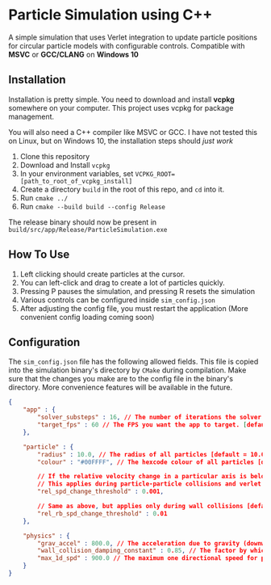 # Particle Simulation using C++

A simple simulation that uses Verlet integration to update particle positions for circular particle models with configurable controls. Compatible with **MSVC** or **GCC/CLANG** on **Windows 10**

## Installation

Installation is pretty simple. You need to download and install **vcpkg** somewhere on your computer. This project uses vcpkg for package management.

You will also need a C++ compiler like MSVC or GCC. I have not tested this on Linux, but on Windows 10, the installation steps should *just work*

1. Clone this repository
2. Download and Install ```vcpkg```
3. In your environment variables, set ```VCPKG_ROOT=[path_to_root_of_vcpkg_install]```
4. Create a directory ```build``` in the root of this repo, and ```cd``` into it.
5. Run ```cmake ../```
6. Run ```cmake --build build --config Release```

The release binary should now be present in ```build/src/app/Release/ParticleSimulation.exe```

## How To Use

1. Left clicking should create particles at the cursor.
2. You can left-click and drag to create a lot of particles quickly.
3. Pressing P pauses the simulation, and pressing R resets the simulation
4. Various controls can be configured inside ```sim_config.json```
5. After adjusting the config file, you must restart the application (More convenient config loading coming soon)

## Configuration

The ```sim_config.json``` file has the following allowed fields. This file is copied into the simulation binary's directory by ```CMake``` during compilation. Make sure that the changes you make are to the config file in the binary's directory. More convenience features will be available in the future.

```json
{
    "app" : {
        "solver_substeps" : 16, // The number of iterations the solver should run for every frame [default = 16]
        "target_fps" : 60 // The FPS you want the app to target. [default = 60]
    },

    "particle" : {
        "radius" : 10.0, // The radius of all particles [default = 10.0]
        "colour" : "#00FFFF", // The hexcode colour of all particles [default = #00FFFF (Cyan)]

        // If the relative velocity change in a particular axis is below this threshold, the velocity along that axis will not change.
        // This applies during particle-particle collisions and verlet update step [default = 0.001]
        "rel_spd_change_threshold" : 0.001,

        // Same as above, but applies only during wall collisions [default = 0.01]
        "rel_rb_spd_change_threshold" : 0.01
    },

    "physics" : {
        "grav_accel" : 800.0, // The acceleration due to gravity (downwards) [default = 800.0]
        "wall_collision_damping_constant" : 0.85, // The factor by which the velocity is dampened during particle-wall collisions
        "max_1d_spd" : 900.0 // The maximum one directional speed for particles
    }
}
```
